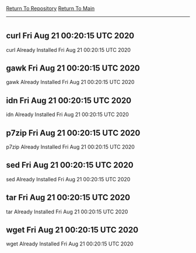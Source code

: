 [Return To Repository](https://github.com/deathbybandaid/piholeparser/)
[Return To Main](https://github.com/deathbybandaid/piholeparser/blob/master/RecentRunLogs/Mainlog.md)
____________________________________
# 
## curl Fri Aug 21 00:20:15 UTC 2020
curl Already Installed Fri Aug 21 00:20:15 UTC 2020
## gawk Fri Aug 21 00:20:15 UTC 2020
gawk Already Installed Fri Aug 21 00:20:15 UTC 2020
## idn Fri Aug 21 00:20:15 UTC 2020
idn Already Installed Fri Aug 21 00:20:15 UTC 2020
## p7zip Fri Aug 21 00:20:15 UTC 2020
p7zip Already Installed Fri Aug 21 00:20:15 UTC 2020
## sed Fri Aug 21 00:20:15 UTC 2020
sed Already Installed Fri Aug 21 00:20:15 UTC 2020
## tar Fri Aug 21 00:20:15 UTC 2020
tar Already Installed Fri Aug 21 00:20:15 UTC 2020
## wget Fri Aug 21 00:20:15 UTC 2020
wget Already Installed Fri Aug 21 00:20:15 UTC 2020
